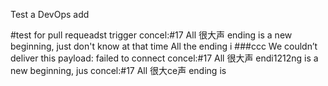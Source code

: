 Test a DevOps add

#test for pull requeadst trigger
concel:#17 All 很大声 ending is a new beginning, just don't know at that time All the ending i
###ccc
We couldn’t deliver this payload: failed to connect
concel:#17 All 很大声 endi1212ng is a new beginning, jus
concel:#17 All 很大ce声 ending is
